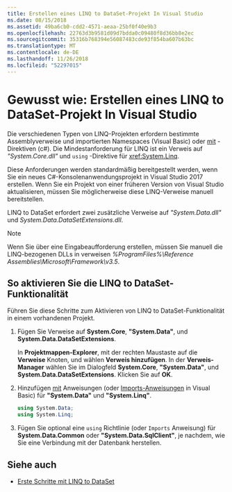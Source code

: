 ```yaml
---
title: Erstellen eines LINQ to DataSet-Projekt In Visual Studio
ms.date: 08/15/2018
ms.assetid: 49ba6cb0-cdd2-4571-aeaa-25bf0f40e9b3
ms.openlocfilehash: 22763d3b9581d09d7bdda0c09480f8d36bb8e2ec
ms.sourcegitcommit: 35316b768394e56087483cde93f854ba607b63bc
ms.translationtype: MT
ms.contentlocale: de-DE
ms.lasthandoff: 11/26/2018
ms.locfileid: "52297015"
---
```

# <a name="how-to-create-a-linq-to-dataset-project-in-visual-studio"></a>Gewusst wie: Erstellen eines LINQ to DataSet-Projekt In Visual Studio

Die verschiedenen Typen von LINQ-Projekten erfordern bestimmte Assemblyverweise und importierten Namespaces (Visual Basic) oder [mit](../../../csharp/language-reference/keywords/using-directive.md) -Direktiven (c#). Die Mindestanforderung für LINQ ist ein Verweis auf *"System.Core.dll"* und `using` -Direktive für <xref:System.Linq>.

Diese Anforderungen werden standardmäßig bereitgestellt werden, wenn Sie ein neues C#-Konsolenanwendungsprojekt in Visual Studio 2017 erstellen. Wenn Sie ein Projekt von einer früheren Version von Visual Studio aktualisieren, müssen Sie möglicherweise diese LINQ-Verweise manuell bereitstellen.

LINQ to DataSet erfordert zwei zusätzliche Verweise auf *"System.Data.dll"* und *System.Data.DataSetExtensions.dll*.

> [!NOTE]
> Wenn Sie über eine Eingabeaufforderung erstellen, müssen Sie manuell die LINQ-bezogenen DLLs in verweisen *%ProgramFiles%\Reference Assemblies\Microsoft\Framework\v3.5*.

## <a name="to-enable-linq-to-dataset-functionality"></a>So aktivieren Sie die LINQ to DataSet-Funktionalität

Führen Sie diese Schritte zum Aktivieren von LINQ to DataSet-Funktionalität in einem vorhandenen Projekt.

1. Fügen Sie Verweise auf **System.Core**, **"System.Data"**, und **System.Data.DataSetExtensions**.

   In **Projektmappen-Explorer**, mit der rechten Maustaste auf die **Verweise** Knoten, und wählen **Verweis hinzufügen**. In der **Verweis-Manager** wählen Sie im Dialogfeld **System.Core**, **"System.Data"**, und **System.Data.DataSetExtensions**. Klicken Sie auf **OK**.

1. Hinzufügen [mit](../../../csharp/language-reference/keywords/using-directive.md) Anweisungen (oder [Imports-Anweisungen](../../../visual-basic/language-reference/statements/imports-statement-net-namespace-and-type.md) in Visual Basic) für **"System.Data"** und **"System.Linq"**.

   ```csharp
   using System.Data;
   using System.Linq;
   ```

1. Fügen Sie optional eine `using` Richtlinie (oder `Imports` Anweisung) für **System.Data.Common** oder **"System.Data.SqlClient"**, je nachdem, wie Sie eine Verbindung mit der Datenbank herstellen.

## <a name="see-also"></a>Siehe auch

- [Erste Schritte mit LINQ to DataSet](../../../../docs/framework/data/adonet/getting-started-linq-to-dataset.md)
